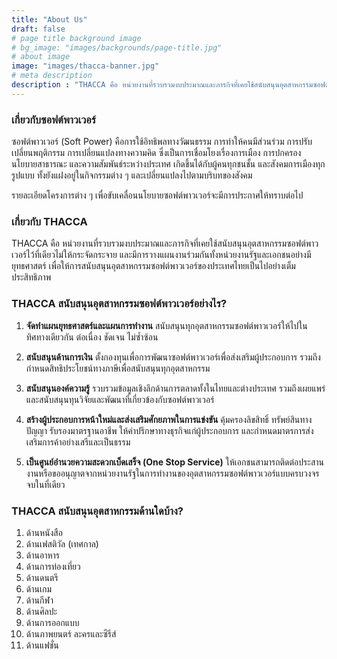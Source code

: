```yaml
---
title: "About Us"
draft: false
# page title background image
# bg_image: "images/backgrounds/page-title.jpg"
# about image
image: "images/thacca-banner.jpg"
# meta description
description : "THACCA คือ หน่วยงานที่รวบรวมงบประมาณและภารกิจที่เคยใช้สนับสนุนอุตสาหกรรมซอฟต์พาวเวอร์ไว้ที่เดียวไม่ให้กระจัดกระจาย และมีการวางแผนงานร่วมกันทั้งหน่วยงานรัฐและเอกชนอย่างมียุทธศาสตร์ เพื่อให้การสนับสนุนอุตสาหกรรมซอฟต์พาวเวอร์ของประเทศไทยเป็นไปอย่างเต็มประสิทธิภาพ"
---
```


### เกี่ยวกับซอฟต์พาวเวอร์

ซอฟต์พาวเวอร์ (Soft Power) คือการใช้อิทธิพลทางวัฒนธรรม การทำให้คนมีส่วนร่วม การปรับเปลี่ยนพฤติกรรม การเปลี่ยนแปลงทางความคิด ซึ่งเป็นการเชื่อมโยงเรื่องการเมือง การปกครอง นโยบายสาธารณะ และความสัมพันธ์ระหว่างประเทศ เกิดขึ้นได้กับผู้คนทุกชนชั้น และสังคมการเมืองทุกรูปแบบ ทั้งยังแฝงอยู่ในกิจกรรมต่าง ๆ และเปลี่ยนแปลงไปตามบริบทของสังคม

รายละเอียดโครงการต่าง ๆ เพื่อขับเคลื่อนนโยบายซอฟต์พาวเวอร์จะมีการประกาศให้ทราบต่อไป

### เกี่ยวกับ THACCA

THACCA คือ หน่วยงานที่รวบรวมงบประมาณและภารกิจที่เคยใช้สนับสนุนอุตสาหกรรมซอฟต์พาวเวอร์ไว้ที่เดียวไม่ให้กระจัดกระจาย และมีการวางแผนงานร่วมกันทั้งหน่วยงานรัฐและเอกชนอย่างมียุทธศาสตร์ เพื่อให้การสนับสนุนอุตสาหกรรมซอฟต์พาวเวอร์ของประเทศไทยเป็นไปอย่างเต็มประสิทธิภาพ

### THACCA สนับสนุนอุตสาหกรรมซอฟต์พาวเวอร์อย่างไร?

1. **จัดทำแผนยุทธศาสตร์และแผนการทำงาน** สนับสนุนทุกอุตสาหกรรมซอฟต์พาวเวอร์ให้ไปในทิศทางเดียวกัน ต่อเนื่อง ชัดเจน ไม่ซ้ำซ้อน
2. **สนับสนุนด้านการเงิน** ตั้งกองทุนเพื่อการพัฒนาซอฟต์พาวเวอร์เพื่อส่งเสริมผู้ประกอบการ รวมถึงกำหนดสิทธิประโยชน์ทางภาษีเพื่อสนับสนุนทุกอุตสาหกรรม

3. **สนับสนุนองค์ความรู้** รวบรวมข้อมูลเชิงลึกด้านการตลาดทั้งในไทยและต่างประเทศ รวมถึงเผยแพร่และสนับสนุนทุนวิจัยและพัฒนาที่เกี่ยวข้องกับซอฟต์พาวเวอร์

4. **สร้างผู้ประกอบการหน้าใหม่และส่งเสริมศักยภาพในการแข่งขัน** คุ้มครองลิขสิทธิ์ ทรัพย์สินทางปัญญา รับรองมาตรฐานอาชีพ ให้คำปรึกษาทางธุรกิจแก่ผู้ประกอบการ และกำหนดมาตรการส่งเสริมการค้าอย่างเสรีและเป็นธรรม

5. **เป็นศูนย์อำนวยความสะดวกเบ็ดเสร็จ (One Stop Service)** ให้เอกชนสามารถติดต่อประสานงานหรือขออนุญาตจากหน่วยงานรัฐในการทำงานของอุตสาหกรรมซอฟต์พาวเวอร์แบบครบวงจรจบในที่เดียว

### THACCA สนับสนุนอุตสาหกรรมด้านใดบ้าง?

1. ด้านหนังสือ
2. ด้านเฟสติวัล (เทศกาล)
3. ด้านอาหาร
4. ด้านการท่องเที่ยว
5. ด้านดนตรี
6. ด้านเกม
7. ด้านกีฬา
8. ด้านศิลปะ
9. ด้านการออกแบบ
10. ด้านภาพยนตร์ ละครและซีรีส์
11. ด้านแฟชั่น
